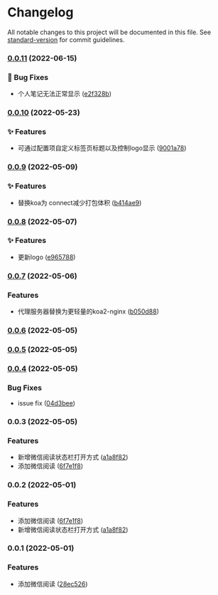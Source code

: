 # Changelog

All notable changes to this project will be documented in this file. See [standard-version](https://github.com/conventional-changelog/standard-version) for commit guidelines.

### [0.0.11](https://github.com/LstHeart/vscode-wxread/compare/v0.0.10...v0.0.11) (2022-06-15)


### 🐛 Bug Fixes

* 个人笔记无法正常显示 ([e2f328b](https://github.com/LstHeart/vscode-wxread/commit/e2f328bfab8dfb932c13e656e81f4acc669673bb))

### [0.0.10](https://github.com/LstHeart/vscode-wxread/compare/v0.0.9...v0.0.10) (2022-05-23)


### ✨ Features

* 可通过配置项自定义标签页标题以及控制logo显示 ([9001a78](https://github.com/LstHeart/vscode-wxread/commit/9001a78c422561bd8bbdfc60be313918d28a608a))

### [0.0.9](https://github.com/LstHeart/vscode-wxread/compare/v0.0.8...v0.0.9) (2022-05-09)


### ✨ Features

* 替换koa为 connect减少打包体积 ([b414ae9](https://github.com/LstHeart/vscode-wxread/commit/b414ae91057b2b5cde05fe4c7108b9db48cc2f09))

### [0.0.8](https://github.com/LstHeart/vscode-wxread/compare/v0.0.7...v0.0.8) (2022-05-07)


### ✨ Features

* 更新logo ([e965788](https://github.com/LstHeart/vscode-wxread/commit/e9657881d15212810b20f7c8185a2d3edbcdde18))

### [0.0.7](https://github.com/LstHeart/vscode-wxread/compare/v0.0.6...v0.0.7) (2022-05-06)


### Features

* 代理服务器替换为更轻量的koa2-nginx ([b050d88](https://github.com/LstHeart/vscode-wxread/commit/b050d88b08cd93a5e7f3f32ea94b48d10326f8d5))

### [0.0.6](https://github.com/LstHeart/vscode-wxread/compare/v0.0.5...v0.0.6) (2022-05-05)

### [0.0.5](https://github.com/LstHeart/vscode-wxread/compare/v0.0.4...v0.0.5) (2022-05-05)

### [0.0.4](https://github.com/LstHeart/vscode-wxread/compare/v0.0.3...v0.0.4) (2022-05-05)


### Bug Fixes

* issue fix ([04d3bee](https://github.com/LstHeart/vscode-wxread/commit/04d3bee4a77179250bf5e7584264093ad891bb79))

### 0.0.3 (2022-05-05)


### Features

* 新增微信阅读状态栏打开方式 ([a1a8f82](https://github.com/LstHeart/vscode-wxread/commit/a1a8f825b077c64480c60d1a5f701af5ce898849))
* 添加微信阅读 ([6f7e1f8](https://github.com/LstHeart/vscode-wxread/commit/6f7e1f821feeb0053a2a3a64d5219333f4d75715))

### 0.0.2 (2022-05-01)


### Features

* 添加微信阅读 ([6f7e1f8](https://github.com/LstHeart/vscode-wxread/commit/6f7e1f821feeb0053a2a3a64d5219333f4d75715))
* 新增微信阅读状态栏打开方式 ([a1a8f82](https://github.com/LstHeart/vscode-wxread/commit/a1a8f825b077c64480c60d1a5f701af5ce898849))

### 0.0.1 (2022-05-01)


### Features

* 添加微信阅读 ([28ec526](https://github.com/LstHeart/vscode-wxread/commit/28ec526a0d962f94eeb5be7d531f988126d1e4be))
